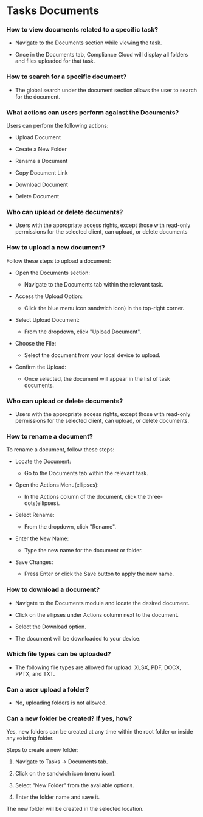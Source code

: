 # Tasks Documents

### How to view documents related to a specific task?

- Navigate to the Documents section while viewing the task.

- Once in the Documents tab, Compliance Cloud will display all folders and files uploaded for that task.

### How to search for a specific document?

- The global search under the document section allows the user to search for the document.

### What actions can users perform against the Documents?

Users can perform the following actions:

- Upload Document

- Create a New Folder

- Rename a Document

- Copy Document Link

- Download Document

- Delete Document

### Who can upload or delete documents?

- Users with the appropriate access rights, except those with read-only permissions for the selected client, can upload, or delete documents

### How to upload a new document?

Follow these steps to upload a document:

- Open the Documents section:

  - Navigate to the Documents tab within the relevant task.

- Access the Upload Option:

  - Click the blue menu icon sandwich icon) in the top-right corner.

- Select Upload Document:

  - From the dropdown, click "Upload Document".

- Choose the File:

  - Select the document from your local device to upload.

- Confirm the Upload:

  - Once selected, the document will appear in the list of task documents.

### Who can upload or delete documents?

- Users with the appropriate access rights, except those with read-only permissions for the selected client, can upload, or delete documents.

### How to rename a document?

To rename a document, follow these steps:

- Locate the Document:

  - Go to the Documents tab within the relevant task.

- Open the Actions Menu(ellipses):

  - In the Actions column of the document, click the three-dots(ellipses).

- Select Rename:

  - From the dropdown, click "Rename".

- Enter the New Name:

  - Type the new name for the document or folder.

- Save Changes:

  - Press Enter or click the Save button to apply the new name.

### How to download a document?

- Navigate to the Documents module and locate the desired document.

- Click on the ellipses under Actions column next to the document.

- Select the Download option.

- The document will be downloaded to your device.

### Which file types can be uploaded?

- The following file types are allowed for upload: XLSX, PDF, DOCX, PPTX, and TXT.

### Can a user upload a folder?

- No, uploading folders is not allowed.

### Can a new folder be created? If yes, how?

Yes, new folders can be created at any time within the root folder or inside any existing folder.

Steps to create a new folder:

1. Navigate to Tasks → Documents tab.

2. Click on the sandwich icon (menu icon).

3. Select "New Folder" from the available options.

4. Enter the folder name and save it.

The new folder will be created in the selected location.
